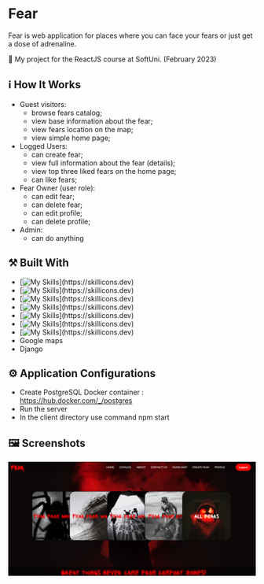 # Fear

Fear is web application for places where you can face your fears or just get a dose of adrenaline.

:dart:  My project for the ReactJS course at SoftUni. (February 2023) 

## :information_source: How It Works

- Guest visitors: 
  - browse fears catalog;
  - view base information about the fear;
  - view fears location on the map;
  - view simple home page;
- Logged Users:
  - can create fear; 
  - view full information about the fear (details); 
  - view top three liked fears on the home page;
  - can like fears;
- Fear Owner (user role):
  - can edit fear;
  - can delete fear;
  - can edit profile;
  - can delete profile;
- Admin:
  - can do anything

## :hammer_and_pick: Built With

- [![My Skills](https://skillicons.dev/icons?i=js,)](https://skillicons.dev)
- [![My Skills](https://skillicons.dev/icons?i=react,)](https://skillicons.dev)
- [![My Skills](https://skillicons.dev/icons?i=py,)](https://skillicons.dev)
- [![My Skills](https://skillicons.dev/icons?i=html,)](https://skillicons.dev)
- [![My Skills](https://skillicons.dev/icons?i=css,)](https://skillicons.dev)
- [![My Skills](https://skillicons.dev/icons?i=postgres,)](https://skillicons.dev)
- [![My Skills](https://skillicons.dev/icons?i=docker,)](https://skillicons.dev)
- Google maps
- Django


## :gear: Application Configurations
- Create PostgreSQL Docker container : https://hub.docker.com/_/postgres
- Run the server
- In the client directory use command npm start

## :framed_picture: Screenshots
<img src="Screenshots/Catalog.png" width="600">

 


